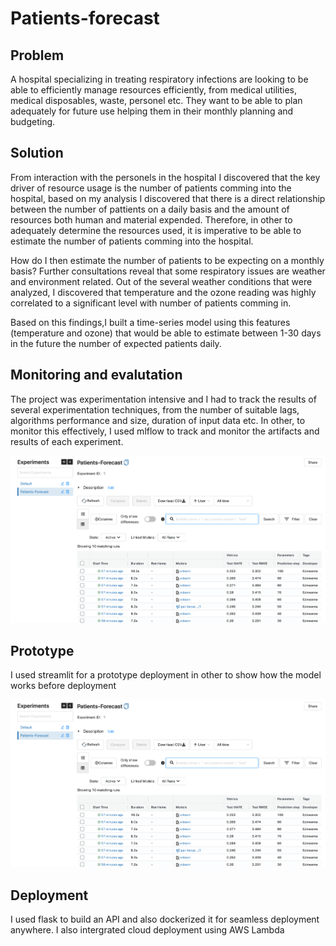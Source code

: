 # Patients-forecast

## Problem
A hospital specializing in treating respiratory infections are looking to be able to efficiently manage resources efficiently, from medical utilities, medical disposables, waste, personel etc. They want to be able to plan adequately for future use helping them in their monthly planning and budgeting.

## Solution
From interaction with the personels in the hospital I discovered that the key driver of resource usage is the number of patients comming into the hospital, based on my analysis I discovered that there is a direct relationship between the number of pattients on a daily basis and the amount of resources both human and material expended. Therefore, in other to adequately determine the resources used, it is imperative to be able to estimate the number of patients comming into the hospital.

How do I then estimate the number of patients to be expecting on a monthly basis? Further consultations reveal that some respiratory issues are weather and environment related. Out of the several weather conditions that were analyzed, I discovered that temperature and the ozone reading was highly correlated to a significant level with number of patients comming in.

Based on this findings,I built a time-series model using this features (temperature and ozone) that would be able to estimate between 1-30 days in the future the number of expected patients daily. 

## Monitoring and evalutation

The project was experimentation intensive and I had to track the results of several experimentation techniques, from the number of suitable lags, algorithms performance and size, duration of input data etc. In other, to monitor this effectively, I used mlflow to track and monitor the artifacts and results of each experiment.

![Alt text](./img.png?raw=true "Optional Title")

## Prototype
I used streamlit for a prototype deployment in other to show how the model works before deployment

![Alt text](./img.png?raw=true "Optional Title")

## Deployment
I used flask to build an API and also dockerized it for seamless deployment anywhere. I also intergrated cloud deployment using AWS Lambda
